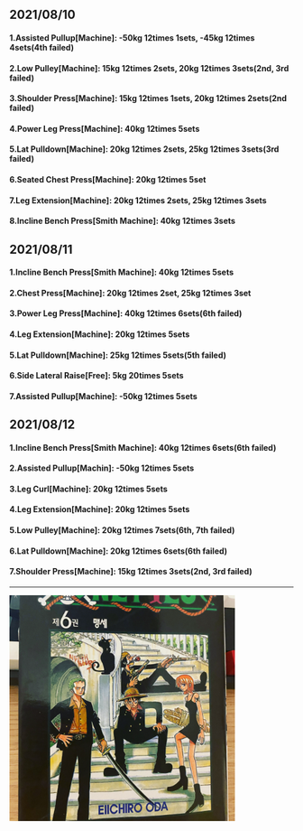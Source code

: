 ## 2021/08/10
#### 1.Assisted Pullup\[Machine\]: -50kg 12times 1sets, -45kg 12times 4sets(4th failed)
#### 2.Low Pulley\[Machine\]: 15kg 12times 2sets, 20kg 12times 3sets(2nd, 3rd failed)  
#### 3.Shoulder Press\[Machine\]: 15kg 12times 1sets, 20kg 12times 2sets(2nd failed)   
#### 4.Power Leg Press\[Machine\]: 40kg 12times 5sets
#### 5.Lat Pulldown\[Machine\]: 20kg 12times 2sets, 25kg 12times 3sets(3rd failed)
#### 6.Seated Chest Press\[Machine\]: 20kg 12times 5set
#### 7.Leg Extension\[Machine\]: 20kg 12times 2sets, 25kg 12times 3sets
#### 8.Incline Bench Press\[Smith Machine\]: 40kg 12times 3sets


## 2021/08/11
#### 1.Incline Bench Press\[Smith Machine\]: 40kg 12times 5sets
#### 2.Chest Press\[Machine\]: 20kg 12times 2set, 25kg 12times 3set 
#### 3.Power Leg Press\[Machine\]: 40kg 12times 6sets(6th failed)
#### 4.Leg Extension\[Machine\]: 20kg 12times 5sets
#### 5.Lat Pulldown\[Machine\]: 25kg 12times 5sets(5th failed)
#### 6.Side Lateral Raise\[Free\]: 5kg 20times 5sets
#### 7.Assisted Pullup\[Machine\]: -50kg 12times 5sets


## 2021/08/12
#### 1.Incline Bench Press\[Smith Machine\]: 40kg 12times 6sets(6th failed)
#### 2.Assisted Pullup\[Machin\]: -50kg 12times 5sets  
#### 3.Leg Curl\[Machine\]: 20kg 12times 5sets
#### 4.Leg Extension\[Machine\]: 20kg 12times 5sets
#### 5.Low Pulley\[Machine\]: 20kg 12times 7sets(6th, 7th failed)  
#### 6.Lat Pulldown\[Machine\]: 20kg 12times 6sets(6th failed)
#### 7.Shoulder Press\[Machine\]: 15kg 12times 3sets(2nd, 3rd failed)

---
<img src='./_resources/__06.jpg' width='400px' />
